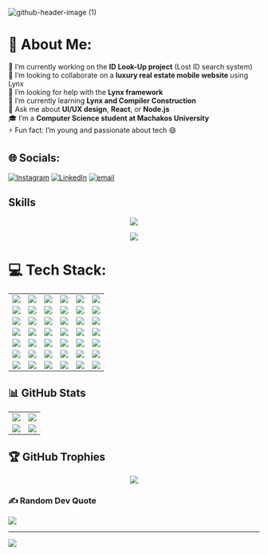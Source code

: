 
![github-header-image (1)](https://github.com/user-attachments/assets/1135abb7-13a2-45d9-917b-02147868bc46)
# 💫 About Me:
🔭 I’m currently working on the **ID Look-Up project** (Lost ID search system)<br>
👯 I’m looking to collaborate on a **luxury real estate mobile website** using Lynx<br>
🤝 I’m looking for help with the **Lynx framework**<br>
🌱 I’m currently learning **Lynx and Compiler Construction**<br>
💬 Ask me about **UI/UX design**, **React**, or **Node.js**<br>
🎓 I’m a **Computer Science student at Machakos University**<br>
⚡ Fun fact: I’m young and passionate about tech 😄
## 🌐 Socials:
[![Instagram](https://img.shields.io/badge/Instagram-%23E4405F.svg?logo=Instagram&logoColor=white)](https://instagram.com/Wizardhunter1) [![LinkedIn](https://img.shields.io/badge/LinkedIn-%230077B5.svg?logo=linkedin&logoColor=white)](https://linkedin.com/in/Eugynee) [![email](https://img.shields.io/badge/Email-D14836?logo=gmail&logoColor=white)](mailto:eugyneehunter@gmail.com) 

## Skills
<p align="center">
  <a href="https://skillicons.dev">
    <img src="https://skillicons.dev/icons?i=git,github,heroku,js,mongodb,nextjs,nodejs" />
  </a>
</p>

<p align="center">
  <a href="https://skillicons.dev">
    <img src="https://skillicons.dev/icons?i=express,react,redux,tailwind,ts,vercel,vite" />
  </a>
</p>

# 💻 Tech Stack:

  <table>
    <tr>
      <td><img src="https://img.shields.io/badge/javascript-%23323330.svg?style=for-the-badge&logo=javascript&logoColor=%23F7DF1E" /></td>
      <td><img src="https://img.shields.io/badge/typescript-%23007ACC.svg?style=for-the-badge&logo=typescript&logoColor=white" /></td>
      <td><img src="https://img.shields.io/badge/node.js-6DA55F?style=for-the-badge&logo=node.js&logoColor=white" /></td>
      <td><img src="https://img.shields.io/badge/react-%2320232a.svg?style=for-the-badge&logo=react&logoColor=%2361DAFB" /></td>
      <td><img src="https://img.shields.io/badge/react_native-%2320232a.svg?style=for-the-badge&logo=react&logoColor=%2361DAFB" /></td>
      <td><img src="https://img.shields.io/badge/gradle-02303A.svg?style=for-the-badge&logo=Gradle&logoColor=white" /></td>
    </tr>
    <tr>
      <td><img src="https://img.shields.io/badge/next.js-black.svg?style=for-the-badge&logo=next.js&logoColor=white" /></td>
      <td><img src="https://img.shields.io/badge/express.js-%23404d59.svg?style=for-the-badge&logo=express&logoColor=%2361DAFB" /></td>
      <td><img src="https://img.shields.io/badge/nodemon-%23323330.svg?style=for-the-badge&logo=nodemon&logoColor=%BBDEAD" /></td>
      <td><img src="https://img.shields.io/badge/pnpm-%234a4a4a.svg?style=for-the-badge&logo=pnpm&logoColor=f69220" /></td>
      <td><img src="https://img.shields.io/badge/prettier-%23F7B93E.svg?style=for-the-badge&logo=prettier&logoColor=black" /></td>
      <td><img src="https://img.shields.io/badge/postman-FF6C37.svg?style=for-the-badge&logo=postman&logoColor=white" /></td>
    </tr>
    <tr>
      <td><img src="https://img.shields.io/badge/twilio-F22F46.svg?style=for-the-badge&logo=Twilio&logoColor=white" /></td>
      <td><img src="https://img.shields.io/badge/npm-%23CB3837.svg?style=for-the-badge&logo=npm&logoColor=white" /></td>
      <td><img src="https://img.shields.io/badge/vercel-%23000000.svg?style=for-the-badge&logo=vercel&logoColor=white" /></td>
      <td><img src="https://img.shields.io/badge/netlify-%23000000.svg?style=for-the-badge&logo=netlify&logoColor=#00C7B7" /></td>
      <td><img src="https://img.shields.io/badge/heroku-%23430098.svg?style=for-the-badge&logo=heroku&logoColor=white" /></td>
      <td><img src="https://img.shields.io/badge/mongodb-%234ea94b.svg?style=for-the-badge&logo=mongodb&logoColor=white" /></td>
    </tr>
    <tr>
     <td><img src="https://img.shields.io/badge/chart.js-F5788D.svg?style=for-the-badge&logo=chart.js&logoColor=white" /></td>
      <td><img src="https://img.shields.io/badge/chakra-%234ED1C5.svg?style=for-the-badge&logo=chakraui&logoColor=white" /></td>
      <td><img src="https://img.shields.io/badge/Microsoft%20SQL%20Server-CC2927?style=for-the-badge&logo=microsoft%20sql%20server&logoColor=white" /></td>
      <td><img src="https://img.shields.io/badge/mysql-4479A1.svg?style=for-the-badge&logo=mysql&logoColor=white" /></td>
      <td><img src="https://img.shields.io/badge/render-%2346E3B7.svg?style=for-the-badge&logo=render&logoColor=white" /></td>
       <td><img src="https://img.shields.io/badge/angular-%23DD0031.svg?style=for-the-badge&logo=angular&logoColor=white" /></td>
    </tr>
    <tr>
      <td><img src="https://img.shields.io/badge/jquery-%230769AD.svg?style=for-the-badge&logo=jquery&logoColor=white" /></td>
      <td><img src="https://img.shields.io/badge/react_query-FF4154.svg?style=for-the-badge&logo=reactquery&logoColor=white" /></td>
      <td><img src="https://img.shields.io/badge/react_router-CA4245.svg?style=for-the-badge&logo=react-router&logoColor=white" /></td>
      <td><img src="https://img.shields.io/badge/expo-1C1E24?style=for-the-badge&logo=expo&logoColor=#D04A37" /></td>
      <td><img src="https://img.shields.io/badge/angular.js-%23E23237.svg?style=for-the-badge&logo=angularjs&logoColor=white" /></td>
      <td><img src="https://img.shields.io/badge/bootstrap-%238511FA.svg?style=for-the-badge&logo=bootstrap&logoColor=white" /></td>
    </tr>
    <tr>
       <td><img src="https://img.shields.io/badge/vite-%23646CFF.svg?style=for-the-badge&logo=vite&logoColor=white" /></td>
      <td><img src="https://img.shields.io/badge/nginx-%23009639.svg?style=for-the-badge&logo=nginx&logoColor=white" /></td>
      <td><img src="https://img.shields.io/badge/framer-black?style=for-the-badge&logo=framer&logoColor=blue" /></td>
      <td><img src="https://img.shields.io/badge/threejs-black?style=for-the-badge&logo=three.js&logoColor=white" /></td>
      <td><img src="https://img.shields.io/badge/react_hook_form-%23EC5990.svg?style=for-the-badge&logo=reacthookform&logoColor=white" /></td>
      <td><img src="https://img.shields.io/badge/tailwindcss-%2338B2AC.svg?style=for-the-badge&logo=tailwind-css&logoColor=white" /></td>
    </tr>
    <tr>
        <td><img src="https://img.shields.io/badge/github-%23121011.svg?style=for-the-badge&logo=github&logoColor=white" /></td>
      <td><img src="https://img.shields.io/badge/github%20actions-%232671E5.svg?style=for-the-badge&logo=githubactions&logoColor=white" /></td>
      <td><img src="https://img.shields.io/badge/eslint-4B3263.svg?style=for-the-badge&logo=eslint&logoColor=white" /></td>
       <td><img src="https://img.shields.io/badge/canva-%2300C4CC.svg?style=for-the-badge&logo=Canva&logoColor=white" /></td>
      <td><img src="https://img.shields.io/badge/git-%23F05033.svg?style=for-the-badge&logo=git&logoColor=white" /></td>
        <td><img src="https://img.shields.io/badge/figma-%23F24E1E.svg?style=for-the-badge&logo=figma&logoColor=white" /></td>
    </tr>
  </table>

## 📊 GitHub Stats

<table>
  <tr>
    <td>
      <img src="https://github-readme-stats.vercel.app/api?username=grealishgit&show_icons=true&theme=dark" />
    </td>
    <td>
      <img src="https://nirzak-streak-stats.vercel.app/?user=Grealishgit&theme=dark&hide_border=false" />
    </td>
  </tr>
  <tr>
    <td>
      <img src="https://github-readme-stats.vercel.app/api/top-langs/?username=Grealishgit&theme=dark&hide_border=false&layout=compact" />
    </td>
    <td>
      <img src="https://api.githubtrends.io/user/svg/Grealishgit/repos?time_range=one_year&theme=dark" />
    </td>
  </tr>
</table>


## 🏆 GitHub Trophies
<div align="center">
 <img src="https://github-profile-trophy.vercel.app/?username=Grealishgit&theme=darkhub&column=3&no-frame=true" />
</div>


### ✍️ Random Dev Quote
![](https://quotes-github-readme.vercel.app/api?type=horizontal&theme=radical)


---
[![](https://visitcount.itsvg.in/api?id=Grealishgit&icon=0&color=0)](https://visitcount.itsvg.in)

<!-- Proudly created with GPRM ( https://gprm.itsvg.in ) -->
